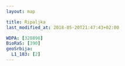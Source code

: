 ```yaml
---
layout: map

title: Ripaljka
last_modified_at: 2018-05-20T21:47:43+02:00

WDPA: [328896]
BioRaS: [390]
geoSrbija:
  L1_183: [2]
---
```

